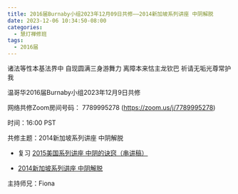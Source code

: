 ```yaml
---
title: 2016届Burnaby小组2023年12月09日共修——2014新加坡系列讲座 中阴解脱
date: 2023-12-06 10:34:50-08:00
categories:
  - 慧灯禅修班
tags:
  - 2016届
---
```

诸法等性本基法界中 自现圆满三身游舞力 离障本来怙主龙钦巴 祈请无垢光尊常护我

温哥华2016届Burnaby小组2023年12月9日共修

网络共修Zoom房间号码： 7789995278 (<https://zoom.us/j/7789995278>)

时间：16:00 PST

共修主题：2014新加坡系列讲座 中阴解脱
* 复习 [2015美国系列讲座 中阴的诀窍（串讲稿）](/f/up/中陰的訣竅_henry.pptx)

* [2014新加坡系列讲座 中阴解脱](https://fohuifayu.com/index.php/huideng-jiangtang/fofa-jianxiu/sheng-yu-si/8604-l14059)



主持师兄：Fiona
